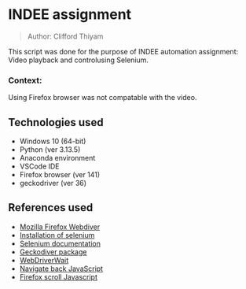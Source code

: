 # INDEE assignment

> Author: Clifford Thiyam

This script was done for the purpose of INDEE automation assignment: Video playback and controlusing Selenium.

### Context:

Using Firefox browser was not compatable with the video.

## Technologies used

- Windows 10 (64-bit)
- Python (ver 3.13.5)
- Anaconda environment
- VSCode IDE
- Firefox browser (ver 141)
- geckodriver (ver 36)

## References used

- [Mozilla Firefox Webdiver](https://developer.mozilla.org/en-US/docs/Web/WebDriver)
- [Installation of selenium](https://www.lambdatest.com/learning-hub/install-selenium-python)
- [Selenium documentation](https://www.selenium.dev/documentation/)
- [Geckodiver package](https://github.com/mozilla/geckodriver/releases)
- [WebDriverWait](https://sqlpey.com/python/selenium-wait-strategies-time-sleep-vs-wait/)
- [Navigate back JavaScript](https://blog.finxter.com/5-best-ways-to-navigate-back-in-browser-with-python-selenium/)
- [Firefox scroll Javascript](https://stackoverflow.com/questions/44777053/selenium-movetargetoutofboundsexception-with-firefox)

